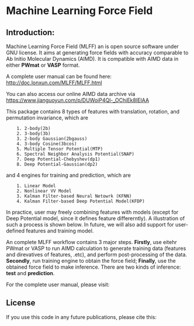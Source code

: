 # Machine Learning Force Field

## Introduction:

Machine Learning Force Field (MLFF) an is open source software under GNU license. It aims at generating force fields with accuracy comparable to Ab Initio Molecular Dynamics (AIMD). It is compatible with AIMD data in either **PWmat** or **VASP** format. 

A complete user manual can be found here: http://doc.lonxun.com/MLFF/MLFF.html

You can also access our online AIMD data archive via https://www.jianguoyun.com/p/DUWoiP4Ql-_OChiEk8IEIAA

This package contains 8 types of features with translation, rotation, and permutation invariance, which are

        1. 2-body(2b)
        2. 3-body(3b) 
        3. 2-body Gaussian(2bgauss)
        4. 3-body Cosine(3bcos) 
        5. Multiple Tensor Potential(MTP)
        6. Spectral Neighbor Analysis Potential(SNAP)
        7. Deep Potential-Chebyshev(dp1)        
        8. Deep Potential-Gaussian(dp2) 

and 4 engines for training and prediction, which are 

        1. Linear Model
        2. Nonlinear VV Model
        3. Kalman Filter-based Neural Netowrk (KFNN)
        4. Kalman Filter-based Deep Potential Model(KFDP)

In practice, user may freely combining features with models (except for Deep Potential model, since it defines feature differerntly). A illustration of such a process is shown below. In future, we will also add support for user-defined features and training model. 

An complete MLFF workflow contains 3 major steps. **Firstly**, use eitehr PWmat or VASP to run AIMD calculation to generate training data (features and direvatives of features, .etc), and perform post-processing of the data. **Secondly**, run training engine to obtain the force field; **Finally**, use the obtained force field to make inference. There are two kinds of inference: **test** and **prediction**. 

For the complete user manual, please visit: 

## License 



If you use this code in any future publications, please cite this: 
